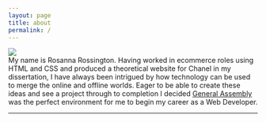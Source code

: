 ```yaml
---
layout: page
title: about
permalink: /
---
```


<img class="col one right" src="/img/prof_pic.jpg">

<br/>
My name is Rosanna Rossington. Having worked in ecommerce roles using HTML and CSS and produced a theoretical website for Chanel in my dissertation, I have always been intrigued by how technology can be used to merge the online and offline worlds. Eager to be able to create these ideas and see a project through to completion I decided <a class="link-1" href="https://generalassemb.ly/" target="_blank">General Assembly</a> was the perfect environment for me to begin my career as a Web Developer. 
<br/>
<hr/>
<br/>
<span class="contacticon center">
  <a href="mailto:rosanna_rossington@outlook.com"><i class="fa fa-envelope-square"></i></a>
  <a href="https://github.com/RosannaRossington" target="_blank"><i class="fa fa-github-square"></i></a>
  <a href="https://uk.linkedin.com/in/rosannarossington" target="_blank"><i class="fa fa-linkedin-square"></i></a>
</span>

<div class="col three caption">
  
</div>

